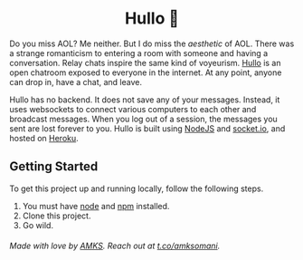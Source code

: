 <h1 align="center">Hullo 💬</h1>

Do you miss AOL? Me neither. But I do miss the _aesthetic_ of AOL. There was a strange romanticism to entering a room with someone and having a conversation. Relay chats inspire the same kind of voyeurism. [Hullo](https://hullo.amks.me) is an open chatroom exposed to everyone in the internet. At any point, anyone can drop in, have a chat, and leave. 

Hullo has no backend. It does not save any of your messages. Instead, it uses websockets to connect various computers to each other and broadcast messages. When you log out of a session, the messages you sent are lost forever to you. Hullo is built using [NodeJS](https://nodejs.dev/) and [socket.io](https://www.npmjs.com/package/socket.io), and hosted on [Heroku](https://twitter.com/heroku?ref_src=twsrc%5Egoogle%7Ctwcamp%5Eserp%7Ctwgr%5Eauthor).

## Getting Started
To get this project up and running locally, follow the following steps.

1. You must have [node](https://nodejs.dev) and [npm](https://www.npmjs.com) installed.
2. Clone this project.
3. Go wild.


###### Made with love by [AMKS](https://amks.me). Reach out at [t.co/amksomani](https://twitter.com/amksomani). 
